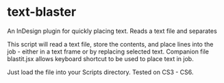 text-blaster
============

An InDesign plugin for quickly placing text. Reads a text file and separates 

This script will read a text file, store the contents, and place lines into
the job - either in a text frame or by replacing selected text. Companion file blastit.jsx allows
keyboard shortcut to be used to place text in job.

Just load the file into your Scripts directory. Tested on CS3 - CS6.
